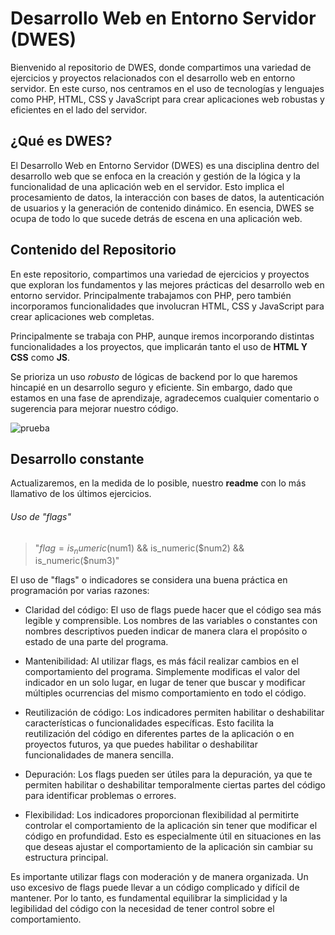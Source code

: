 # Desarrollo Web en Entorno Servidor (DWES)

Bienvenido al repositorio de DWES, donde compartimos una variedad de ejercicios y proyectos relacionados con el desarrollo web en entorno servidor. En este curso, nos centramos en el uso de tecnologías y lenguajes como PHP, HTML, CSS y JavaScript para crear aplicaciones web robustas y eficientes en el lado del servidor.

## ¿Qué es DWES?

El Desarrollo Web en Entorno Servidor (DWES) es una disciplina dentro del desarrollo web que se enfoca en la creación y gestión de la lógica y la funcionalidad de una aplicación web en el servidor. Esto implica el procesamiento de datos, la interacción con bases de datos, la autenticación de usuarios y la generación de contenido dinámico. En esencia, DWES se ocupa de todo lo que sucede detrás de escena en una aplicación web.

## Contenido del Repositorio

En este repositorio, compartimos una variedad de ejercicios y proyectos que exploran los fundamentos y las mejores prácticas del desarrollo web en entorno servidor. Principalmente trabajamos con PHP, pero también incorporamos funcionalidades que involucran HTML, CSS y JavaScript para crear aplicaciones web completas.

Principalmente se trabaja con PHP, aunque iremos incorporando distintas funcionalidades a los proyectos, que implicarán tanto el uso de **HTML Y CSS** como **JS**. 

Se prioriza un uso *robusto* de lógicas de backend por lo que haremos hincapié en un desarrollo seguro y eficiente. Sin embargo, dado que estamos en una fase de aprendizaje, agradecemos cualquier comentario o sugerencia para mejorar nuestro código.


![prueba](https://github.com/manuelgsil/manuelgsil/assets/118306123/d15e0502-7dff-41d9-b3db-e1910bcad346)


## Desarrollo constante

Actualizaremos, en la medida de lo posible, nuestro **readme** con lo más llamativo de los últimos ejercicios.

###### Uso de "flags"

> "$flag = is_numeric($num1) && is_numeric($num2) && is_numeric($num3)"


El uso de "flags" o indicadores se considera una buena práctica en programación por varias razones:

- Claridad del código: El uso de flags puede hacer que el código sea más legible y comprensible. Los nombres de las variables o constantes con nombres descriptivos pueden indicar de manera clara el propósito o estado de una parte del programa.

- Mantenibilidad: Al utilizar flags, es más fácil realizar cambios en el comportamiento del programa. Simplemente modificas el valor del indicador en un solo lugar, en lugar de tener que buscar y modificar múltiples ocurrencias del mismo comportamiento en todo el código.

- Reutilización de código: Los indicadores permiten habilitar o deshabilitar características o funcionalidades específicas. Esto facilita la reutilización del código en diferentes partes de la aplicación o en proyectos futuros, ya que puedes habilitar o deshabilitar funcionalidades de manera sencilla.

- Depuración: Los flags pueden ser útiles para la depuración, ya que te permiten habilitar o deshabilitar temporalmente ciertas partes del código para identificar problemas o errores.

- Flexibilidad: Los indicadores proporcionan flexibilidad al permitirte controlar el comportamiento de la aplicación sin tener que modificar el código en profundidad. Esto es especialmente útil en situaciones en las que deseas ajustar el comportamiento de la aplicación sin cambiar su estructura principal.

Es importante utilizar flags con moderación y de manera organizada. Un uso excesivo de flags puede llevar a un código complicado y difícil de mantener. Por lo tanto, es fundamental equilibrar la simplicidad y la legibilidad del código con la necesidad de tener control sobre el comportamiento.
